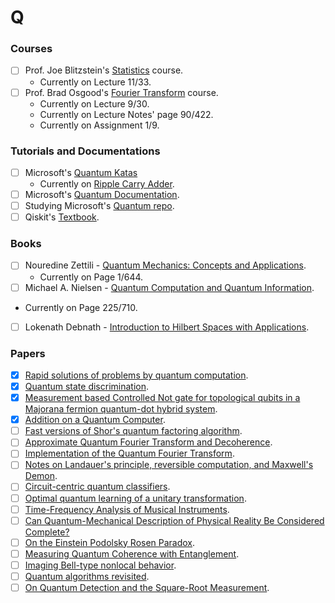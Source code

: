 # Q

### Courses
- [ ] Prof. Joe Blitzstein's [Statistics](https://projects.iq.harvard.edu/stat110/home) course.
  * Currently on Lecture 11/33.
- [ ] Prof. Brad Osgood's [Fourier Transform](https://see.stanford.edu/Course/EE261) course.
  * Currently on Lecture 9/30.
  * Currently on Lecture Notes' page 90/422.
  * Currently on Assignment 1/9.

### Tutorials and Documentations
- [ ] Microsoft's [Quantum Katas](https://github.com/microsoft/QuantumKatas)
  * Currently on [Ripple Carry Adder](https://github.com/microsoft/QuantumKatas/blob/master/RippleCarryAdder).
- [ ] Microsoft's [Quantum Documentation](https://docs.microsoft.com/en-us/quantum/).
- [ ] Studying Microsoft's [Quantum repo](https://github.com/microsoft/Quantum).
- [ ] Qiskit's [Textbook](https://qiskit.org/textbook/preface.html).

### Books
- [ ] Nouredine Zettili - [Quantum Mechanics: Concepts and Applications](https://www.goodreads.com/book/show/390201.Quantum_Mechanics).
  * Currently on Page 1/644.
- [ ]  Michael A. Nielsen - [Quantum Computation and Quantum Information](https://www.goodreads.com/book/show/153910.Quantum_Computation_and_Quantum_Information).
  * Currently on Page 225/710.
- [ ] Lokenath Debnath - [Introduction to Hilbert Spaces with Applications](https://www.goodreads.com/book/show/908896.Hilbert_Spaces_With_Applications).

### Papers
- [x] [Rapid solutions of problems by quantum computation](https://doi.org/10.1098%2Frspa.1992.0167).
- [x] [Quantum state discrimination](https://arxiv.org/pdf/quant-ph/0010114).
- [x] [Measurement based Controlled Not gate for topological qubits in a Majorana fermion quantum-dot hybrid system](https://arxiv.org/pdf/1201.5734.pdf).
- [x] [Addition on a Quantum Computer](https://arxiv.org/pdf/quant-ph/0008033.pdf).
- [ ] [Fast versions of Shor's quantum factoring algorithm](https://arxiv.org/abs/quant-ph/9806084).
- [ ] [Approximate Quantum Fourier Transform and Decoherence](https://arxiv.org/abs/quant-ph/9601018).
- [ ] [Implementation of the Quantum Fourier Transform](https://pubmed.ncbi.nlm.nih.gov/11290274/).
- [ ] [Notes on Landauer's principle, reversible computation, and Maxwell's Demon](https://www.sciencedirect.com/science/article/abs/pii/S135521980300039X).
- [ ] [Circuit-centric quantum classifiers](https://arxiv.org/abs/1804.00633).
- [ ] [Optimal quantum learning of a unitary transformation](https://arxiv.org/abs/0903.0543).
- [ ] [Time-Frequency Analysis of Musical Instruments](https://epubs.siam.org/doi/abs/10.1137/S00361445003822).
- [ ] [Can Quantum-Mechanical Description of Physical Reality Be Considered Complete?](https://journals.aps.org/pr/abstract/10.1103/PhysRev.47.777)
- [ ] [On the Einstein Podolsky Rosen Paradox](https://cds.cern.ch/record/111654/files/vol1p195-200_001.pdf).
- [ ] [Measuring Quantum Coherence with Entanglement](https://journals.aps.org/prl/abstract/10.1103/PhysRevLett.115.020403).
- [ ] [Imaging Bell-type nonlocal behavior](https://www.researchgate.net/publication/334438648_Imaging_Bell-type_nonlocal_behavior).
- [ ] [Quantum algorithms revisited](https://doi.org/10.1098%2Frspa.1998.0164).
- [ ] [On Quantum Detection and the Square-Root Measurement](https://arxiv.org/abs/quant-ph/0005132).
